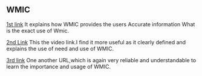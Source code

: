 ## WMIC
[1st link](https://www.cs.cmu.edu/~tgp/scsadmins/winadmin/WMIC_Queries.txt)
It explains how WMIC provides the  users Accurate  information What is the exact use of Wmic.

[2nd Link](https://www.youtube.com/watch?v=faXf2ybAKtY)
This the video link.I find it more useful as it clearly defined and explains the use of need and use of WMIC.


[3rd link](https://njit.io/kb/os/windows/wmic-examples/)
One another URL,which is again very reliable and understandable to learn the importance and usage of WMIC.
